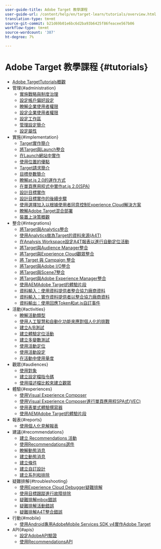 ```yaml
---
user-guide-title: Adobe Target 教學課程
user-guide-url: /content/help/en/target-learn/tutorials/overview.html
translation-type: tm+mt
source-git-commit: b21d69b01e6bc6d2ba93b6425f86feacee567b06
workflow-type: tm+mt
source-wordcount: '387'
ht-degree: 7%

---
```



# Adobe Target 教學課程 {#tutorials}

+ [Adobe TargetTutorials概觀](../overview.md)
+ 管理{#administration}
   + [實施戰略與制度治理](../dev101/1.1-implementation-strategy-sys-governance.md)
   + [設定帳戶偏好設定](../administration/set-up-account-preferences.md)
   + [瞭解企業使用者權限](../administration/understanding-enterprise-user-permissions.md)
   + [設定企業使用者權限](../dev101/1.2-configure-ent-user-permissions.md)
   + [設定工作區](../administration/set-up-workspaces.md)
   + [管理設定簡介](../dev101/1.3-intro-to-admin-setup.md)
   + [設定屬性](../administration/set-up-properties.md)
+ 實施{#implementation}
   + [Target實作簡介](../dev101/2.1-intro-to-target-implementation.md)
   + [將Target與Launch整合](../dev101/3.1-target-launch.md)
   + [在Launch網站中實作](https://docs.adobe.com/content/help/en/experience-cloud/implementing-in-websites-with-launch/index.html)
   + [使用位置的優點](../dev101/2.2-benefits-of-locations.md)
   + [Target請求簡介](../dev101/2.3-intro-to-target-requests.md)
   + [目標參數簡介](../dev101/2.4-intro-to-target-params.md)
   + [瞭解at.js 2.0的運作方式](../implementation/understanding-how-atjs-20-works.md)
   + [在單頁應用程式中實作at.js 2.0(SPA)](../implementation/implement-atjs-20-in-a-single-page-application.md)
   + [設計目標實作](../dev101/2.5-design-target-implementation.md)
   + [設計目標實作的後續步驟](../dev101/2.6-next-steps-design-target-implementation.md)
   + [使用選擇加入以根據使用者同意控制Experience Cloud解決方案](https://docs.adobe.com/content/help/en/core-services-learn/tutorials/id-service/use-opt-in-to-control-experience-cloud-activities-based-on-user-consent.html)
   + [瞭解Adobe Target混合部署](../implementation/hybrid-deployment.md)
   + [裝置上決策概觀](../implementation/on-device-decisioning-overview.md)
+ 整合{#integrations}
   + [將Target與Analytics整合](../dev101/3.2-target-analytics.md)
   + [使用Analytics做為Target的資料來源(A4T)](../integrations/use-analytics-as-a-data-source-a4t.md)
   + [在Analysis Workspace設定A4T報表以進行自動定位活動](../integrations/set-up-a4t-reports-in-analysis-workspace-for-auto-target-activities.md)
   + [將Target與Audience Manager整合](../dev101/3.3-target-dmp.md)
   + [將Target與Experience Cloud觀眾整合](../dev101/3.4-target-exc-audiences.md)
   + [將 Target 與 Campaign 整合](../dev101/3.6-target-campaign.md)
   + [將Target與Adobe I/O整合](../dev101/3.7-target-io.md)
   + [將Target與Scene7整合](../dev101/3.8-target-scene7.md)
   + [將Target與Adobe Experience Manager整合](../dev101/3.5-target-aem.md)
   + [使用AEMAdobe Target的體驗片段](https://helpx.adobe.com/experience-manager/kt/sites/using/experience-fragment-target-offer-feature-video-use.html)
   + [資料輸入：使用資料提供者整合協力廠商資料](../integrations/use-data-providers-to-integrate-third-party-data.md)
   + [資料輸入：實作資料提供者以整合協力廠商資料](../integrations/implement-data-providers-to-integrate-third-party-data.md)
   + [資料輸出：使用回應Token和at.js自訂事件](../integrations/use-response-tokens-and-atjs-custom-events.md)
+ 活動{#activities}
   + [瞭解活動類型](../activities/understanding-the-types-of-activities.md)
   + [使用人工智慧和自動化功能來應對個人化的挑戰](../activities/use-the-artificial-intelligence-and-automation-capabilities-to-meet-the-challenges-of-personalization.md)
   + [建立A/B測試](../activities/create-ab-tests.md)
   + [建立體驗定位活動](../activities/create-experience-targeting-activities.md)
   + [建立多變數測試](../activities/create-multivariate-tests.md)
   + [使用活動定位](../activities/use-activity-targeting.md)
   + [使用活動設定](../activities/use-activity-settings.md)
   + [在活動中使用量度](../activities/use-metrics-in-activities.md)
+ 觀眾{#audiences}
   + [使用對象](../audiences/use-audiences.md)
   + [建立設定檔指令碼](../audiences/create-profile-scripts.md)
   + [使用描述檔比較來建立觀眾](../audiences/use-profile-comparison-to-build-audiences.md)
+ 體驗{#experiences}
   + [使用Visual Experience Composer](../experiences/use-the-visual-experience-composer.md)
   + [使用Visual Experience Composer進行單頁應用程SPA式(VEC)](../experiences/use-the-visual-experience-composer-for-single-page-applications.md)
   + [使用表單式體驗撰寫器](../experiences/use-the-form-based-experience-composer.md)
   + [使用AEMAdobe Target的體驗片段](https://helpx.adobe.com/experience-manager/kt/sites/using/experience-fragment-target-offer-feature-video-use.html)
+ 報表{#reports}
   + [使用個人化見解報表](../reports/use-the-personalization-insights-reports.md)
+ 建議{#recommendations}
   + [建立 Recommendations 活動](../recommendations/create-a-recommendations-activity.md)
   + [使用Recommendations選件](../recommendations/use-recommendations-offers.md)
   + [瞭解動態消息](../recommendations/understanding-feeds.md)
   + [建立動態消息](../recommendations/create-a-feed.md)
   + [建立條件](../recommendations/create-criteria.md)
   + [建立自訂設計](../recommendations/create-custom-designs.md)
   + [建立系列和排除](../recommendations/create-collections-and-exclusions.md)
+ 疑難排解{#troubleshooting}
   + [使用Experience Cloud Debugger疑難排解](../troubleshooting/troubleshoot-with-the-experience-cloud-debugger.md)
   + [使用目標跟蹤進行故障排除](../troubleshooting/troubleshoot-with-target-traces.md)
   + [疑難排解mbox錯誤](../dev101/4.1-troubleshoot-mbox-errors.md)
   + [疑難排解活動錯誤](../dev101/4.2-troubleshoot-activity-errors.md)
   + [疑難排解A4T整合錯誤](../dev101/4.3-troubleshoot-integration-errors.md)
+ 行動{#mobile}
   + [使用Android專用AdobeMobile Services SDK v4實作Adobe Target](../mobile-v4/overview.md)
+ API{#apis}
   + [設定AdobeAPI驗證](../apis/configure-io-target-integration.md)
   + [使用RecommendationsAPI](https://docs.adobe.com/content/help/en/target-learn/recommendations-api-tutorial/recs-api-overview.html)
